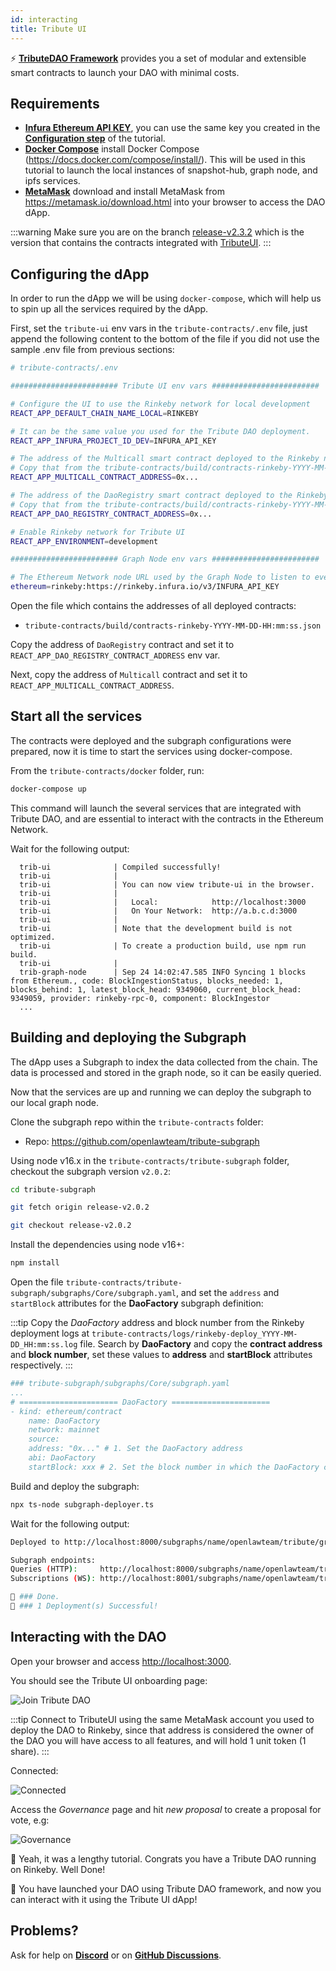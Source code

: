```yaml
---
id: interacting
title: Tribute UI
---
```


⚡️ **[TributeDAO Framework](https://github.com/openlawteam/tribute-contracts)** provides you a set of modular and extensible smart contracts to launch your DAO with minimal costs.

## Requirements

- **[Infura Ethereum API KEY](https://infura.io/product/ethereum)**, you can use the same key you created in the **[Configuration step](/docs/tutorial/dao/configuration#requirements)** of the tutorial.
- **[Docker Compose](https://docs.docker.com/compose/install/)** install Docker Compose (https://docs.docker.com/compose/install/). This will be used in this tutorial to launch the local instances of snapshot-hub, graph node, and ipfs services.
- **[MetaMask](https://metamask.io/download.html)** download and install MetaMask from https://metamask.io/download.html into your browser to access the DAO dApp.

:::warning
Make sure you are on the branch [release-v2.3.2](https://github.com/openlawteam/tribute-contracts/tree/release-v2.3.2) which is the version that contains the contracts integrated with [TributeUI](https://github.com/openlawteam/tribute-ui).
:::

## Configuring the dApp

In order to run the dApp we will be using `docker-compose`, which will help us to spin up all the services required by the dApp.

First, set the `tribute-ui` env vars in the `tribute-contracts/.env` file, just append the following content to the bottom of the file if you did not use the sample .env file from previous sections:

```bash
# tribute-contracts/.env

######################## Tribute UI env vars ########################

# Configure the UI to use the Rinkeby network for local development
REACT_APP_DEFAULT_CHAIN_NAME_LOCAL=RINKEBY

# It can be the same value you used for the Tribute DAO deployment.
REACT_APP_INFURA_PROJECT_ID_DEV=INFURA_API_KEY

# The address of the Multicall smart contract deployed to the Rinkeby network.
# Copy that from the tribute-contracts/build/contracts-rinkeby-YYYY-MM-DD-HH:mm:ss.json
REACT_APP_MULTICALL_CONTRACT_ADDRESS=0x...

# The address of the DaoRegistry smart contract deployed to the Rinkeby network.
# Copy that from the tribute-contracts/build/contracts-rinkeby-YYYY-MM-DD-HH:mm:ss.json
REACT_APP_DAO_REGISTRY_CONTRACT_ADDRESS=0x...

# Enable Rinkeby network for Tribute UI
REACT_APP_ENVIRONMENT=development

######################## Graph Node env vars ########################

# The Ethereum Network node URL used by the Graph Node to listen to events.
ethereum=rinkeby:https://rinkeby.infura.io/v3/INFURA_API_KEY
```

Open the file which contains the addresses of all deployed contracts:

- `tribute-contracts/build/contracts-rinkeby-YYYY-MM-DD-HH:mm:ss.json`

Copy the address of `DaoRegistry` contract and set it to `REACT_APP_DAO_REGISTRY_CONTRACT_ADDRESS` env var.

Next, copy the address of `Multicall` contract and set it to `REACT_APP_MULTICALL_CONTRACT_ADDRESS`.

## Start all the services

The contracts were deployed and the subgraph configurations were prepared, now it is time to start the services using docker-compose.

From the `tribute-contracts/docker` folder, run:

```bash
docker-compose up
```

This command will launch the several services that are integrated with Tribute DAO, and are essential to interact with the contracts in the Ethereum Network.

Wait for the following output:

```
  trib-ui              | Compiled successfully!
  trib-ui              |
  trib-ui              | You can now view tribute-ui in the browser.
  trib-ui              |
  trib-ui              |   Local:            http://localhost:3000
  trib-ui              |   On Your Network:  http://a.b.c.d:3000
  trib-ui              |
  trib-ui              | Note that the development build is not optimized.
  trib-ui              | To create a production build, use npm run build.
  trib-ui              |
  trib-graph-node      | Sep 24 14:02:47.585 INFO Syncing 1 blocks from Ethereum., code: BlockIngestionStatus, blocks_needed: 1, blocks_behind: 1, latest_block_head: 9349060, current_block_head: 9349059, provider: rinkeby-rpc-0, component: BlockIngestor
  ...
```

## Building and deploying the Subgraph

The dApp uses a Subgraph to index the data collected from the chain. The data is processed and stored in the graph node, so it can be easily queried.

Now that the services are up and running we can deploy the subgraph to our local graph node.

Clone the subgraph repo within the `tribute-contracts` folder:

- Repo: https://github.com/openlawteam/tribute-subgraph

Using node v16.x in the `tribute-contracts/tribute-subgraph` folder, checkout the subgraph version `v2.0.2`:

```bash
cd tribute-subgraph
```

```bash
git fetch origin release-v2.0.2
```

```bash
git checkout release-v2.0.2
```

Install the dependencies using node v16+:

```bash
npm install
```

Open the file `tribute-contracts/tribute-subgraph/subgraphs/Core/subgraph.yaml`, and set the `address` and `startBlock` attributes for the **DaoFactory** subgraph definition:

:::tip
Copy the _DaoFactory_ address and block number from the Rinkeby deployment logs at `tribute-contracts/logs/rinkeby-deploy_YYYY-MM-DD_HH:mm:ss.log` file. Search by **DaoFactory** and copy the **contract address** and **block number**, set these values to **address** and **startBlock** attributes respectively.
:::

```yaml
### tribute-subgraph/subgraphs/Core/subgraph.yaml
...
# ====================== DaoFactory ======================
- kind: ethereum/contract
    name: DaoFactory
    network: mainnet
    source:
    address: "0x..." # 1. Set the DaoFactory address
    abi: DaoFactory
    startBlock: xxx # 2. Set the block number in which the DaoFactory contract was deployed
```

Build and deploy the subgraph:

```bash
npx ts-node subgraph-deployer.ts
```

Wait for the following output:

```bash
Deployed to http://localhost:8000/subgraphs/name/openlawteam/tribute/graphql

Subgraph endpoints:
Queries (HTTP):     http://localhost:8000/subgraphs/name/openlawteam/tribute
Subscriptions (WS): http://localhost:8001/subgraphs/name/openlawteam/tribute

👏 ### Done.
🎉 ### 1 Deployment(s) Successful!
```

## Interacting with the DAO

Open your browser and access [http://localhost:3000](http://localhost:3000).

You should see the Tribute UI onboarding page:

![Join Tribute DAO](/img/tutorial/dao-tutorial/join.png)

:::tip
Connect to TributeUI using the same MetaMask account you used to deploy the DAO to Rinkeby, since that address is considered the owner of the DAO you will have access to all features, and will hold 1 unit token (1 share).
:::

Connected:

![Connected](/img/tutorial/dao-tutorial/connected.png)

Access the _Governance_ page and hit _new proposal_ to create a proposal for vote, e.g:

![Governance](/img/tutorial/dao-tutorial/governance.png)

👏 Yeah, it was a lengthy tutorial. Congrats you have a Tribute DAO running on Rinkeby. Well Done!

🎉 You have launched your DAO using Tribute DAO framework, and now you can interact with it using the Tribute UI dApp!

## Problems?

Ask for help on **[Discord](https://discord.gg/xXMA2DYqNf)** or on **[GitHub Discussions](https://github.com/openlawteam/tribute-contracts/discussions/new)**.
